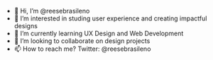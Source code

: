 - 👋 Hi, I’m @reesebrasileno
- 👀 I’m interested in studing user experience and creating impactful designs
- 🌱 I’m currently learning UX Design and Web Development
- 💞️ I’m looking to collaborate on design projects
- 📫 How to reach me? Twitter: @reesebrasileno

<!---
reesebrasileno/reesebrasileno is a ✨ special ✨ repository because its `README.md` (this file) appears on your GitHub profile.
You can click the Preview link to take a look at your changes.
--->
